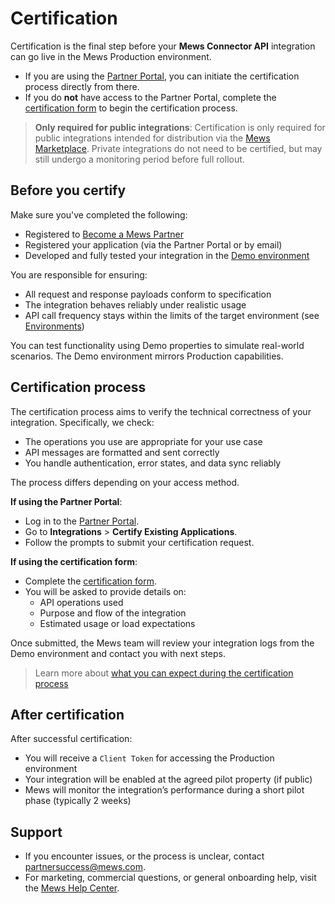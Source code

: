 # Certification

Certification is the final step before your __Mews Connector API__ integration can go live in the Mews Production environment.

* If you are using the [Partner Portal](https://partnerportal.mews.com), you can initiate the certification process directly from there.
* If you do **not** have access to the Partner Portal, complete the [certification form](https://mews.typeform.com/to/ehTUz7) to begin the certification process.

> **Only required for public integrations**:
> Certification is only required for public integrations intended for distribution via the [Mews Marketplace](https://www.mews.com/en/products/marketplace). Private integrations do not need to be certified, but may still undergo a monitoring period before full rollout.

## Before you certify

Make sure you've completed the following:

* Registered to [Become a Mews Partner](https://www.mews.com/en/partners/new-partnerships)
* Registered your application (via the Partner Portal or by email)
* Developed and fully tested your integration in the [Demo environment](../guidelines/environments.md#demo-environments)

You are responsible for ensuring:

* All request and response payloads conform to specification
* The integration behaves reliably under realistic usage
* API call frequency stays within the limits of the target environment (see [Environments](../guidelines/environments.md))

You can test functionality using Demo properties to simulate real-world scenarios. The Demo environment mirrors Production capabilities.

## Certification process

The certification process aims to verify the technical correctness of your integration. Specifically, we check:

* The operations you use are appropriate for your use case
* API messages are formatted and sent correctly
* You handle authentication, error states, and data sync reliably

The process differs depending on your access method.

**If using the Partner Portal**:

* Log in to the [Partner Portal](https://partnerportal.mews.com).
* Go to **Integrations** > **Certify Existing Applications**.
* Follow the prompts to submit your certification request.

**If using the certification form**:

* Complete the [certification form](https://mews.typeform.com/to/ehTUz7).
* You will be asked to provide details on:
  * API operations used
  * Purpose and flow of the integration
  * Estimated usage or load expectations

Once submitted, the Mews team will review your integration logs from the Demo environment and contact you with next steps.

> Learn more about [what you can expect during the certification process](https://help.mews.com/s/article/connector-api-certification-what-to-expect?language=en_US)

## After certification

After successful certification:

* You will receive a `Client Token` for accessing the Production environment
* Your integration will be enabled at the agreed pilot property (if public)
* Mews will monitor the integration’s performance during a short pilot phase (typically 2 weeks)

## Support

* If you encounter issues, or the process is unclear, contact [partnersuccess@mews.com](mailto:partnersuccess@mews.com).
* For marketing, commercial questions, or general onboarding help, visit the [Mews Help Center](https://help.mews.com/s/?language=en_US).
